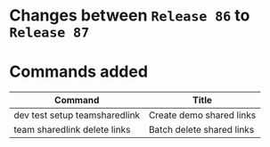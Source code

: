 # Changes between `Release 86` to `Release 87`

# Commands added

| Command                       | Title                     |
|-------------------------------|---------------------------|
| dev test setup teamsharedlink | Create demo shared links  |
| team sharedlink delete links  | Batch delete shared links |



